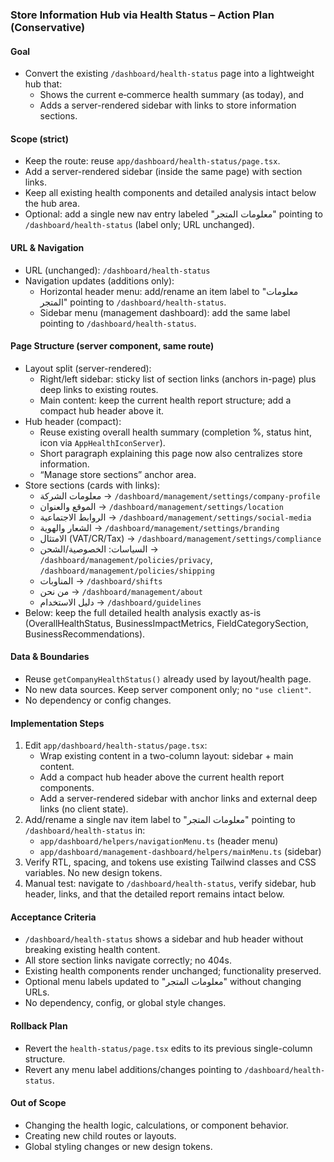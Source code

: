 ### Store Information Hub via Health Status – Action Plan (Conservative)

#### Goal
- Convert the existing `/dashboard/health-status` page into a lightweight hub that:
  - Shows the current e‑commerce health summary (as today), and
  - Adds a server-rendered sidebar with links to store information sections.

#### Scope (strict)
- Keep the route: reuse `app/dashboard/health-status/page.tsx`.
- Add a server-rendered sidebar (inside the same page) with section links.
- Keep all existing health components and detailed analysis intact below the hub area.
- Optional: add a single new nav entry labeled "معلومات المتجر" pointing to `/dashboard/health-status` (label only; URL unchanged).

#### URL & Navigation
- URL (unchanged): `/dashboard/health-status`
- Navigation updates (additions only):
  - Horizontal header menu: add/rename an item label to "معلومات المتجر" pointing to `/dashboard/health-status`.
  - Sidebar menu (management dashboard): add the same label pointing to `/dashboard/health-status`.

#### Page Structure (server component, same route)
- Layout split (server-rendered):
  - Right/left sidebar: sticky list of section links (anchors in-page) plus deep links to existing routes.
  - Main content: keep the current health report structure; add a compact hub header above it.
- Hub header (compact):
  - Reuse existing overall health summary (completion %, status hint, icon via `AppHealthIconServer`).
  - Short paragraph explaining this page now also centralizes store information.
  - “Manage store sections” anchor area.
- Store sections (cards with links):
  - معلومات الشركة → `/dashboard/management/settings/company-profile`
  - الموقع والعنوان → `/dashboard/management/settings/location`
  - الروابط الاجتماعية → `/dashboard/management/settings/social-media`
  - الشعار والهوية → `/dashboard/management/settings/branding`
  - الامتثال (VAT/CR/Tax) → `/dashboard/management/settings/compliance`
  - السياسات: الخصوصية/الشحن → `/dashboard/management/policies/privacy`, `/dashboard/management/policies/shipping`
  - المناوبات → `/dashboard/shifts`
  - من نحن → `/dashboard/management/about`
  - دليل الاستخدام → `/dashboard/guidelines`
- Below: keep the full detailed health analysis exactly as-is (OverallHealthStatus, BusinessImpactMetrics, FieldCategorySection, BusinessRecommendations).

#### Data & Boundaries
- Reuse `getCompanyHealthStatus()` already used by layout/health page.
- No new data sources. Keep server component only; no `"use client"`.
- No dependency or config changes.

#### Implementation Steps
1) Edit `app/dashboard/health-status/page.tsx`:
   - Wrap existing content in a two-column layout: sidebar + main content.
   - Add a compact hub header above the current health report components.
   - Add a server-rendered sidebar with anchor links and external deep links (no client state).
2) Add/rename a single nav item label to "معلومات المتجر" pointing to `/dashboard/health-status` in:
   - `app/dashboard/helpers/navigationMenu.ts` (header menu)
   - `app/dashboard/management-dashboard/helpers/mainMenu.ts` (sidebar)
3) Verify RTL, spacing, and tokens use existing Tailwind classes and CSS variables. No new design tokens.
4) Manual test: navigate to `/dashboard/health-status`, verify sidebar, hub header, links, and that the detailed report remains intact below.

#### Acceptance Criteria
- `/dashboard/health-status` shows a sidebar and hub header without breaking existing health content.
- All store section links navigate correctly; no 404s.
- Existing health components render unchanged; functionality preserved.
- Optional menu labels updated to "معلومات المتجر" without changing URLs.
- No dependency, config, or global style changes.

#### Rollback Plan
- Revert the `health-status/page.tsx` edits to its previous single-column structure.
- Revert any menu label additions/changes pointing to `/dashboard/health-status`.

#### Out of Scope
- Changing the health logic, calculations, or component behavior.
- Creating new child routes or layouts.
- Global styling changes or new design tokens.


